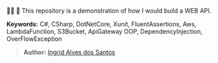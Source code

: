 👩‍💻 🐰 This repository is a demonstration of how I would build a WEB API.


**Keywords:** C#, CSharp, DotNetCore, Xunit, FluentAssertions, Aws, LambdaFunction, S3Bucket, ApiGateway OOP, DependencyInjection, OverFlowException
>**Author:** [Ingrid Alves dos Santos](https://www.linkedin.com/in/ingridalves/)
